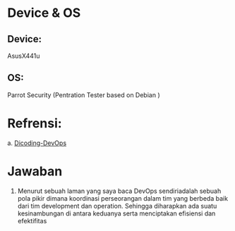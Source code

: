 # Device & OS

## Device:
AsusX441u
## OS:
Parrot Security (Pentration Tester based on Debian )


# Refrensi:
a. [Dicoding-DevOps](https://www.dicoding.com/blog/apa-itu-devops/)

# Jawaban
1. Menurut sebuah laman yang saya baca DevOps sendiriadalah sebuah pola pikir dimana koordinasi perseorangan dalam tim yang berbeda baik dari tim development dan operation. Sehingga diharapkan ada suatu kesinambungan di antara keduanya serta menciptakan efisiensi dan efektifitas
